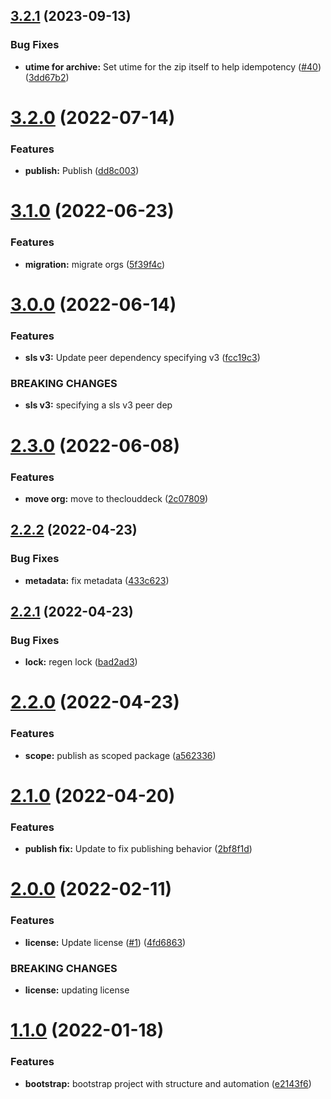 ## [3.2.1](https://github.com/stratiformdigital/serverless-idempotency-helper/compare/v3.2.0...v3.2.1) (2023-09-13)


### Bug Fixes

* **utime for archive:**  Set utime for the zip itself to help idempotency ([#40](https://github.com/stratiformdigital/serverless-idempotency-helper/issues/40)) ([3dd67b2](https://github.com/stratiformdigital/serverless-idempotency-helper/commit/3dd67b2cc79ba60190eed391a2d5f4cca834a617))

# [3.2.0](https://github.com/stratiformdigital/serverless-idempotency-helper/compare/v3.1.0...v3.2.0) (2022-07-14)


### Features

* **publish:** Publish ([dd8c003](https://github.com/stratiformdigital/serverless-idempotency-helper/commit/dd8c003df36987c95a18ab7de60d767eb3f82f17))

# [3.1.0](https://github.com/stratiformdigital/serverless-idempotency-helper/compare/v3.0.0...v3.1.0) (2022-06-23)


### Features

* **migration:** migrate orgs ([5f39f4c](https://github.com/stratiformdigital/serverless-idempotency-helper/commit/5f39f4ce99d261147de1b128603e1425f84a90f4))

# [3.0.0](https://github.com/theclouddeck/serverless-idempotency-helper/compare/v2.3.0...v3.0.0) (2022-06-14)


### Features

* **sls v3:**  Update peer dependency specifying v3 ([fcc19c3](https://github.com/theclouddeck/serverless-idempotency-helper/commit/fcc19c36f7bf6e6fb876ce6e75df8c5b0dd74e74))


### BREAKING CHANGES

* **sls v3:** specifying a sls v3 peer dep

# [2.3.0](https://github.com/theclouddeck/serverless-idempotency-helper/compare/v2.2.2...v2.3.0) (2022-06-08)


### Features

* **move org:** move to theclouddeck ([2c07809](https://github.com/theclouddeck/serverless-idempotency-helper/commit/2c0780999d6b38daf6b7227934e1156d9d138418))

## [2.2.2](https://github.com/mdial89f/serverless-idempotency-helper/compare/v2.2.1...v2.2.2) (2022-04-23)


### Bug Fixes

* **metadata:** fix metadata ([433c623](https://github.com/mdial89f/serverless-idempotency-helper/commit/433c6232c64eb5140be12c40688da4c57f88254e))

## [2.2.1](https://github.com/mdial89f/serverless-idempotency-helper/compare/v2.2.0...v2.2.1) (2022-04-23)


### Bug Fixes

* **lock:** regen lock ([bad2ad3](https://github.com/mdial89f/serverless-idempotency-helper/commit/bad2ad3e92935f778678bad295db0a72a1e61315))

# [2.2.0](https://github.com/mdial89f/serverless-idempotency-helper/compare/v2.1.0...v2.2.0) (2022-04-23)


### Features

* **scope:** publish as scoped package ([a562336](https://github.com/mdial89f/serverless-idempotency-helper/commit/a56233603d49382bf3d0643f4fd994dedb7f6524))

# [2.1.0](https://github.com/mdial89f/serverless-idempotency-helper/compare/v2.0.0...v2.1.0) (2022-04-20)


### Features

* **publish fix:**  Update to fix publishing behavior ([2bf8f1d](https://github.com/mdial89f/serverless-idempotency-helper/commit/2bf8f1d84ecd78c6383061139a4efb807fd97f26))

# [2.0.0](https://github.com/mdial89f/serverless-idempotency-helper/compare/v1.1.0...v2.0.0) (2022-02-11)


### Features

* **license:**  Update license ([#1](https://github.com/mdial89f/serverless-idempotency-helper/issues/1)) ([4fd6863](https://github.com/mdial89f/serverless-idempotency-helper/commit/4fd686335303e97fbd65a7536b961bc42077dbf3))


### BREAKING CHANGES

* **license:** updating license

# [1.1.0](https://github.com/mdial89f/serverless-idempotency-helper/compare/v1.0.0...v1.1.0) (2022-01-18)


### Features

* **bootstrap:** bootstrap project with structure and automation ([e2143f6](https://github.com/mdial89f/serverless-idempotency-helper/commit/e2143f609b8fa758876ee2e02a4516cea9097d1d))
